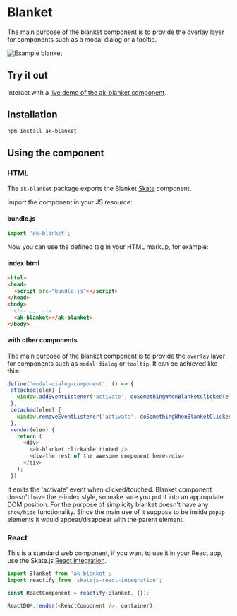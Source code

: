 # Blanket

The main purpose of the blanket component is to provide the overlay layer for components such as a modal dialog or a tooltip.

![Example blanket](https://bytebucket.org/atlassian/atlaskit/raw/@BITBUCKET_COMMIT@/packages/ak-blanket/docs/blanket.gif)

## Try it out

Interact with a [live demo of the ak-blanket component](https://aui-cdn.atlassian.com/atlaskit/stories/ak-blanket/@VERSION@/).

## Installation

```sh
npm install ak-blanket
```

## Using the component

### HTML

The `ak-blanket` package exports the Blanket [Skate](https://github.com/skatejs/skatejs) component.

Import the component in your JS resource:

#### bundle.js

```javascript
import 'ak-blanket';
```

Now you can use the defined tag in your HTML markup, for example:

#### index.html

```html
<html>
<head>
  <script src="bundle.js"></script>
</head>
<body>
  <!-- ... -->
  <ak-blanket></ak-blanket>
</body>
```

#### with other components

The main purpose of the blanket component is to provide the `overlay` layer for components such as `modal dialog` or `tooltip`. It can be achieved like this:

```js
define('modal-dialog-component', () => {
 attached(elem) {
   window.addEventListener('activate', doSomethingWhenBlanketClicked(elem));
 },
 detached(elem) {
   window.removeEventListener('activate', doSomethingWhenBlanketClicked(elem));
 },
 render(elem) {
   return (
     <div>
       <ak-blanket clickable tinted />
       <div>the rest of the awesome component here</div>
     </div>
   );
 })
```

It emits the 'activate' event when clicked/touched.
Blanket component doesn't have the z-index style, so make sure you put it into an appropriate DOM position.
For the purpose of simplicity blanket doesn't have any `show/hide` functionality. Since the main use of it suppose to be inside `popup` elements it would appear/disappear with the parent element.

### React

This is a standard web component, if you want to use it in your React app, use the Skate.js [React integration](https://github.com/webcomponents/react-integration).

```js
import Blanket from 'ak-blanket';
import reactify from 'skatejs-react-integration';

const ReactComponent = reactify(Blanket, {});

ReactDOM.render(<ReactComponent />, container);
```
